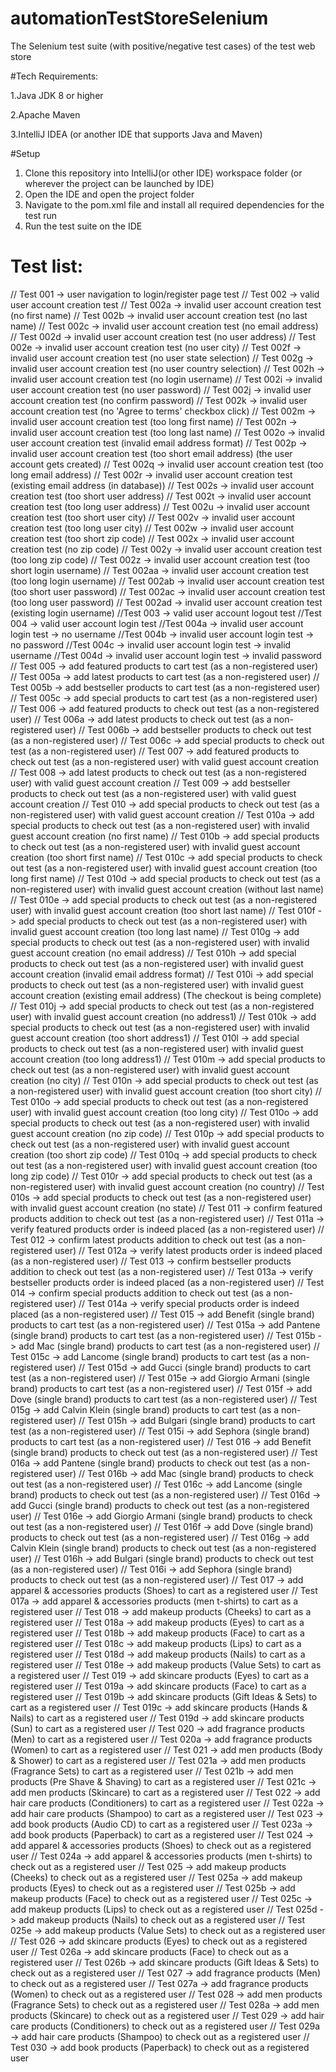 # automationTestStoreSelenium

The Selenium test suite (with positive/negative test cases) of the test web store

#Tech Requirements:

 1.Java JDK 8 or higher 
 
 2.Apache Maven 
 
 3.IntelliJ IDEA (or another IDE that supports Java and Maven)

#Setup

1. Clone this repository into IntelliJ(or other IDE) workspace folder (or wherever the project can be launched by IDE)
2. Open the IDE and open the project folder
3. Navigate to the pom.xml file and install all required dependencies for the test run
4. Run the test suite on the IDE

# Test list:

// Test 001 -> user navigation to login/register page test
// Test 002 -> valid user account creation test
// Test 002a -> invalid user account creation test (no first name)
// Test 002b -> invalid user account creation test (no last name)
// Test 002c -> invalid user account creation test (no email address)
// Test 002d -> invalid user account creation test (no user address)
// Test 002e -> invalid user account creation test (no user city)
// Test 002f -> invalid user account creation test (no user state selection)
// Test 002g -> invalid user account creation test (no user country selection)
// Test 002h -> invalid user account creation test (no login username)
// Test 002i -> invalid user account creation test (no user password)
// Test 002j -> invalid user account creation test (no confirm password)
// Test 002k -> invalid user account creation test (no 'Agree to terms' checkbox click)
// Test 002m -> invalid user account creation test (too long first name)
// Test 002n -> invalid user account creation test (too long last name)
// Test 002o -> invalid user account creation test (invalid email address format)
// Test 002p -> invalid user account creation test (too short email address) (the user account gets created)
// Test 002q -> invalid user account creation test (too long email address)
// Test 002r -> invalid user account creation test (existing email address (in database))
// Test 002s -> invalid user account creation test (too short user address)
// Test 002t -> invalid user account creation test (too long user address)
// Test 002u -> invalid user account creation test (too short user city)
// Test 002v -> invalid user account creation test (too long user city)
// Test 002w -> invalid user account creation test (too short zip code)
// Test 002x -> invalid user account creation test (no zip code)
// Test 002y -> invalid user account creation test (too long zip code)
// Test 002z -> invalid user account creation test (too short login username)
// Test 002aa -> invalid user account creation test (too long login username)
// Test 002ab -> invalid user account creation test (too short user password)
// Test 002ac -> invalid user account creation test (too long user password)
// Test 002ad -> invalid user account creation test (existing login username)
//Test 003 -> valid user account logout test
//Test 004 -> valid user account login test
//Test 004a -> invalid user account login test -> no username
//Test 004b -> invalid user account login test -> no password
//Test 004c -> invalid user account login test -> invalid username
//Test 004d -> invalid user account login test -> invalid password
// Test 005 -> add featured products to cart test (as a non-registered user)
// Test 005a -> add latest products to cart test (as a non-registered user)
// Test 005b -> add bestseller products to cart test (as a non-registered user)
// Test 005c -> add special products to cart test (as a non-registered user)
// Test 006 -> add featured products to check out test (as a non-registered user)
// Test 006a -> add latest products to check out test (as a non-registered user)
// Test 006b -> add bestseller products to check out test (as a non-registered user)
// Test 006c -> add special products to check out test (as a non-registered user)
// Test 007 -> add featured products to check out test (as a non-registered user) with valid guest account creation
// Test 008 -> add latest products to check out test (as a non-registered user) with valid guest account creation
// Test 009 -> add bestseller products to check out test (as a non-registered user) with valid guest account creation
// Test 010 -> add special products to check out test (as a non-registered user) with valid guest account creation
// Test 010a -> add special products to check out test (as a non-registered user) with invalid guest account creation (no first name)
// Test 010b -> add special products to check out test (as a non-registered user) with invalid guest account creation (too short first name)
// Test 010c -> add special products to check out test (as a non-registered user) with invalid guest account creation (too long first name)
// Test 010d -> add special products to check out test (as a non-registered user) with invalid guest account creation (without last name)
// Test 010e -> add special products to check out test (as a non-registered user) with invalid guest account creation (too short last name)
// Test 010f -> add special products to check out test (as a non-registered user) with invalid guest account creation (too long last name)
// Test 010g -> add special products to check out test (as a non-registered user) with invalid guest account creation (no email address)
// Test 010h -> add special products to check out test (as a non-registered user) with invalid guest account creation (invalid email address format)
// Test 010i -> add special products to check out test (as a non-registered user) with invalid guest account creation (existing email address) (The checkout is being complete)
// Test 010j -> add special products to check out test (as a non-registered user) with invalid guest account creation (no address1)
// Test 010k -> add special products to check out test (as a non-registered user) with invalid guest account creation (too short address1)
// Test 010l -> add special products to check out test (as a non-registered user) with invalid guest account creation (too long address1)
// Test 010m -> add special products to check out test (as a non-registered user) with invalid guest account creation (no city)
// Test 010n -> add special products to check out test (as a non-registered user) with invalid guest account creation (too short city)
// Test 010o -> add special products to check out test (as a non-registered user) with invalid guest account creation (too long city)
// Test 010o -> add special products to check out test (as a non-registered user) with invalid guest account creation (no zip code)
// Test 010p -> add special products to check out test (as a non-registered user) with invalid guest account creation (too short zip code)
// Test 010q -> add special products to check out test (as a non-registered user) with invalid guest account creation (too long zip code)
// Test 010r -> add special products to check out test (as a non-registered user) with invalid guest account creation (no country)
// Test 010s -> add special products to check out test (as a non-registered user) with invalid guest account creation (no state)
// Test 011 -> confirm featured products addition to check out test (as a non-registered user)
// Test 011a -> verify featured products order is indeed placed (as a non-registered user)
// Test 012 -> confirm latest products addition to check out test (as a non-registered user)
// Test 012a -> verify latest products order is indeed placed (as a non-registered user)
// Test 013 -> confirm bestseller products addition to check out test (as a non-registered user)
// Test 013a ->  verify bestseller products order is indeed placed (as a non-registered user)
// Test 014 -> confirm  special products addition to check out test (as a non-registered user)
// Test 014a -> verify special products order is indeed placed (as a non-registered user)
// Test 015 -> add Benefit (single brand) products to cart test (as a non-registered user)
// Test 015a -> add Pantene (single brand) products to cart test (as a non-registered user)
// Test 015b -> add Mac (single brand) products to cart test (as a non-registered user)
// Test 015c -> add Lancome (single brand) products to cart test (as a non-registered user)
// Test 015d -> add Gucci (single brand) products to cart test (as a non-registered user)
// Test 015e -> add Giorgio Armani (single brand) products to cart test (as a non-registered user)
// Test 015f -> add Dove (single brand) products to cart test (as a non-registered user)
// Test 015g -> add Calvin Klein (single brand) products to cart test (as a non-registered user)
// Test 015h -> add Bulgari (single brand) products to cart test (as a non-registered user)
// Test 015i -> add Sephora (single brand) products to cart test (as a non-registered user)
// Test 016 -> add Benefit (single brand) products to check out test (as a non-registered user)
// Test 016a -> add Pantene (single brand) products to check out test (as a non-registered user)
// Test 016b -> add Mac (single brand) products to check out test (as a non-registered user)
// Test 016c -> add Lancome (single brand) products to check out test (as a non-registered user)
// Test 016d -> add Gucci (single brand) products to check out test (as a non-registered user)
// Test 016e -> add Giorgio Armani (single brand) products to check out test (as a non-registered user)
// Test 016f -> add Dove (single brand) products to check out test (as a non-registered user)
// Test 016g -> add Calvin Klein (single brand) products to check out test (as a non-registered user)
// Test 016h -> add Bulgari (single brand) products to check out test (as a non-registered user)
// Test 016i -> add Sephora (single brand) products to check out test (as a non-registered user)
// Test 017 -> add apparel & accessories products (Shoes) to cart as a registered user
// Test 017a -> add apparel & accessories products (men t-shirts) to cart as a registered user
// Test 018 -> add makeup products (Cheeks) to cart as a registered user
// Test 018a -> add makeup products (Eyes) to cart as a registered user
// Test 018b -> add makeup products (Face) to cart as a registered user
// Test 018c -> add makeup products (Lips) to cart as a registered user
// Test 018d -> add makeup products (Nails) to cart as a registered user
// Test 018e -> add makeup products (Value Sets) to cart as a registered user
// Test 019 -> add skincare products (Eyes) to cart as a registered user
// Test 019a -> add skincare products (Face) to cart as a registered user
// Test 019b -> add skincare products (Gift Ideas & Sets) to cart as a registered user
// Test 019c -> add skincare products (Hands & Nails) to cart as a registered user
// Test 019d -> add skincare products (Sun) to cart as a registered user
// Test 020 -> add fragrance products (Men) to cart as a registered user
// Test 020a -> add fragrance products (Women) to cart as a registered user
// Test 021 -> add men products (Body & Shower) to cart as a registered user
// Test 021a -> add men products (Fragrance Sets) to cart as a registered user
// Test 021b -> add men products (Pre Shave & Shaving) to cart as a registered user
// Test 021c -> add men products (Skincare) to cart as a registered user
// Test 022 -> add hair care products (Conditioners) to cart as a registered user
// Test 022a -> add hair care products (Shampoo) to cart as a registered user
// Test 023 -> add book products (Audio CD) to cart as a registered user
// Test 023a -> add book products (Paperback) to cart as a registered user
// Test 024 -> add apparel & accessories products (Shoes) to check out as a registered user
// Test 024a -> add apparel & accessories products (men t-shirts) to check out as a registered user
// Test 025 -> add makeup products (Cheeks) to check out as a registered user
// Test 025a -> add makeup products (Eyes) to check out as a registered user
// Test 025b -> add makeup products (Face) to check out as a registered user
// Test 025c -> add makeup products (Lips) to check out as a registered user
// Test 025d -> add makeup products (Nails) to check out as a registered user
// Test 025e -> add makeup products (Value Sets) to check out as a registered user
// Test 026 -> add skincare products (Eyes) to check out as a registered user
// Test 026a -> add skincare products (Face) to check out as a registered user
// Test 026b -> add skincare products (Gift Ideas & Sets) to check out as a registered user
// Test 027 -> add fragrance products (Men) to check out as a registered user
// Test 027a -> add fragrance products (Women) to check out as a registered user
// Test 028 -> add men products (Fragrance Sets) to check out as a registered user
// Test 028a -> add men products (Skincare) to check out as a registered user
// Test 029 -> add hair care products (Conditioners) to check out as a registered user
// Test 029a -> add hair care products (Shampoo) to check out as a registered user
// Test 030 -> add book products (Paperback) to check out as a registered user


